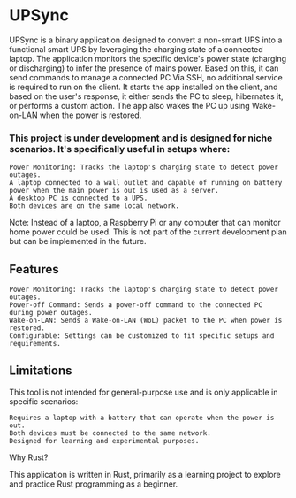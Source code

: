 # UPSync

UPSync is a binary application designed to convert a non-smart UPS into a functional smart UPS by leveraging the charging state of a connected laptop. The application monitors the specific device's power state (charging or discharging) to infer the presence of mains power. Based on this, it can send commands to manage a connected PC Via SSH, no additional service is required to run on the client. It starts the app installed on the client, and based on the user's response, it either sends the PC to sleep, hibernates it, or performs a custom action. The app also wakes the PC up using Wake-on-LAN when the power is restored.

### This project is under development and is designed for niche scenarios. It's specifically useful in setups where:

    Power Monitoring: Tracks the laptop's charging state to detect power outages.
    A laptop connected to a wall outlet and capable of running on battery power when the main power is out is used as a server.
    A desktop PC is connected to a UPS.
    Both devices are on the same local network.

Note: Instead of a laptop, a Raspberry Pi or any computer that can monitor home power could be used. This is not part of the current development plan but can be implemented in the future.

## Features

    Power Monitoring: Tracks the laptop's charging state to detect power outages.
    Power-off Command: Sends a power-off command to the connected PC during power outages.
    Wake-on-LAN: Sends a Wake-on-LAN (WoL) packet to the PC when power is restored.
    Configurable: Settings can be customized to fit specific setups and requirements.

## Limitations

This tool is not intended for general-purpose use and is only applicable in specific scenarios:

    Requires a laptop with a battery that can operate when the power is out.
    Both devices must be connected to the same network.
    Designed for learning and experimental purposes.

Why Rust?

This application is written in Rust, primarily as a learning project to explore and practice Rust programming as a beginner.
